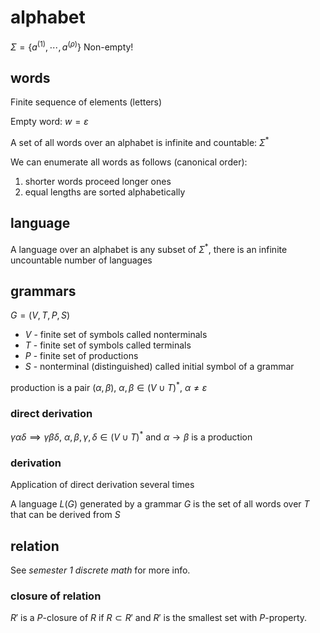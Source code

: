 # alphabet

$\Sigma = \{a^{(1)}, \cdots, a^{(\rho)}\}$ Non-empty!

## words

Finite sequence of elements (letters)

Empty word: $w = \varepsilon$

A set of all words over an alphabet is infinite and countable: $\Sigma^*$

We can enumerate all words as follows (canonical order):

1. shorter words proceed longer ones
2. equal lengths are sorted alphabetically

## language

A language over an alphabet is any subset of $\Sigma^*$, there is an infinite uncountable number of languages

## grammars

$G = (V, T, P, S)$

- $V$ - finite set of symbols called nonterminals
- $T$ - finite set of symbols called terminals
- $P$ - finite set of productions
- $S$ - nonterminal (distinguished) called initial symbol of a grammar

production is a pair $(\alpha, \beta)$, $\alpha, \beta \in (V \cup T)^*$, $\alpha \ne \varepsilon$

### direct derivation

$\gamma \alpha \delta \implies \gamma \beta \delta$, $\alpha, \beta, \gamma, \delta \in (V \cup T)^*$ and $\alpha \to \beta$ is a production

### derivation

Application of direct derivation several times

A language $L(G)$ generated by a grammar $G$ is the set of all words over $T$ that can be derived from $S$

## relation

See _semester 1 discrete math_ for more info.

### closure of relation

$R'$ is a $P$-closure of $R$ if $R \subset R'$ and $R'$ is the smallest set with $P$-property.
